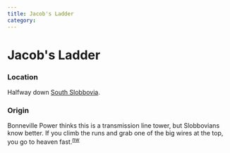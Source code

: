 ```yaml
---
title: Jacob's Ladder
category: 
---
```

# Jacob's Ladder
### Location

Halfway down [South Slobbovia](South-Slobbovia).

### Origin

Bonneville Power thinks this is a transmission line tower, but Slobbovians know better. If you climb the runs and grab one of the big wires at the top, you go to heaven fast.<sup>[nw][]</sup>


[nw]: Names-Walt "Meany Names by Walter Little, 1984"
